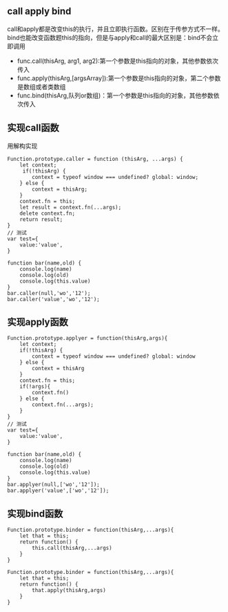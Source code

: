 ## call apply bind
call和apply都是改变this的执行，并且立即执行函数。区别在于传参方式不一样。
bind也能改变函数题this的指向，但是与apply和call的最大区别是：bind不会立即调用

* func.call(thisArg, arg1, arg2):第一个参数是this指向的对象，其他参数依次传入
* func.apply(thisArg,[argsArray]):第一个参数是this指向的对象，第二个参数是数组或者类数组
* func.bind(thisArg,队列or数组)：第一个参数是this指向的对象，其他参数依次传入

## 实现call函数
用解构实现
```
Function.prototype.caller = function (thisArg, ...args) {
	let context;
	 if(!thisArg) {
        context = typeof window === undefined? global: window;
    } else {
        context = thisArg;
    }
    context.fn = this;
    let result = context.fn(...args);
    delete context.fn;
    return result;
}
// 测试
var test={
    value:'value',
}

function bar(name,old) {
    console.log(name)
    console.log(old)
    console.log(this.value)
}
bar.caller(null,'wo','12');
bar.caller('value','wo','12');
```

## 实现apply函数
```
Function.prototype.applyer = function(thisArg,args){
    let context;
    if(!thisArg) {
        context = typeof window === undefined? global: window
    } else {
        context = thisArg
    }
    context.fn = this;
    if(!args){
        context.fn() 
    } else {
        context.fn(...args);
    }
}
// 测试
var test={
    value:'value',
}

function bar(name,old) {
    console.log(name)
    console.log(old)
    console.log(this.value)
}
bar.applyer(null,['wo','12']);
bar.applyer('value',['wo','12']);
```


## 实现bind函数
```
Function.prototype.binder = function(thisArg,...args){
    let that = this;
    return function() {
        this.call(thisArg,...args)
    }
}
```

```
Function.prototype.binder = function(thisArg,...args){
    let that = this;
    return function() {
        that.apply(thisArg,args)
    }
}
```